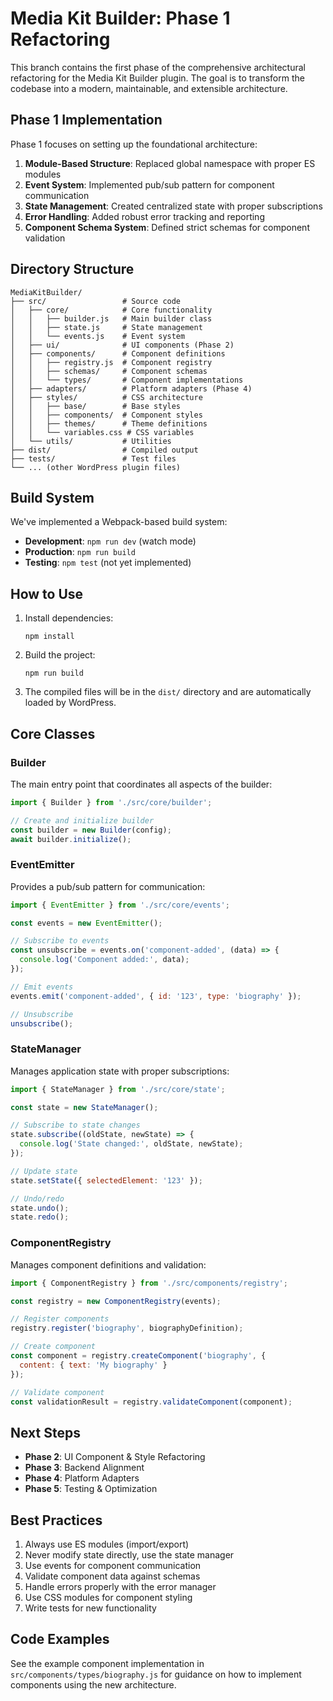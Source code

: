 # Media Kit Builder: Phase 1 Refactoring

This branch contains the first phase of the comprehensive architectural refactoring for the Media Kit Builder plugin. The goal is to transform the codebase into a modern, maintainable, and extensible architecture.

## Phase 1 Implementation

Phase 1 focuses on setting up the foundational architecture:

1. **Module-Based Structure**: Replaced global namespace with proper ES modules
2. **Event System**: Implemented pub/sub pattern for component communication
3. **State Management**: Created centralized state with proper subscriptions
4. **Error Handling**: Added robust error tracking and reporting
5. **Component Schema System**: Defined strict schemas for component validation

## Directory Structure

```
MediaKitBuilder/
├── src/                 # Source code
│   ├── core/            # Core functionality
│   │   ├── builder.js   # Main builder class
│   │   ├── state.js     # State management
│   │   └── events.js    # Event system
│   ├── ui/              # UI components (Phase 2)
│   ├── components/      # Component definitions
│   │   ├── registry.js  # Component registry
│   │   ├── schemas/     # Component schemas
│   │   └── types/       # Component implementations
│   ├── adapters/        # Platform adapters (Phase 4)
│   ├── styles/          # CSS architecture
│   │   ├── base/        # Base styles
│   │   ├── components/  # Component styles
│   │   ├── themes/      # Theme definitions
│   │   └── variables.css # CSS variables
│   └── utils/           # Utilities
├── dist/                # Compiled output
├── tests/               # Test files
└── ... (other WordPress plugin files)
```

## Build System

We've implemented a Webpack-based build system:

- **Development**: `npm run dev` (watch mode)
- **Production**: `npm run build`
- **Testing**: `npm test` (not yet implemented)

## How to Use

1. Install dependencies:
   ```
   npm install
   ```

2. Build the project:
   ```
   npm run build
   ```

3. The compiled files will be in the `dist/` directory and are automatically loaded by WordPress.

## Core Classes

### Builder

The main entry point that coordinates all aspects of the builder:

```javascript
import { Builder } from './src/core/builder';

// Create and initialize builder
const builder = new Builder(config);
await builder.initialize();
```

### EventEmitter

Provides a pub/sub pattern for communication:

```javascript
import { EventEmitter } from './src/core/events';

const events = new EventEmitter();

// Subscribe to events
const unsubscribe = events.on('component-added', (data) => {
  console.log('Component added:', data);
});

// Emit events
events.emit('component-added', { id: '123', type: 'biography' });

// Unsubscribe
unsubscribe();
```

### StateManager

Manages application state with proper subscriptions:

```javascript
import { StateManager } from './src/core/state';

const state = new StateManager();

// Subscribe to state changes
state.subscribe((oldState, newState) => {
  console.log('State changed:', oldState, newState);
});

// Update state
state.setState({ selectedElement: '123' });

// Undo/redo
state.undo();
state.redo();
```

### ComponentRegistry

Manages component definitions and validation:

```javascript
import { ComponentRegistry } from './src/components/registry';

const registry = new ComponentRegistry(events);

// Register components
registry.register('biography', biographyDefinition);

// Create component
const component = registry.createComponent('biography', { 
  content: { text: 'My biography' } 
});

// Validate component
const validationResult = registry.validateComponent(component);
```

## Next Steps

- **Phase 2**: UI Component & Style Refactoring
- **Phase 3**: Backend Alignment
- **Phase 4**: Platform Adapters
- **Phase 5**: Testing & Optimization

## Best Practices

1. Always use ES modules (import/export)
2. Never modify state directly, use the state manager
3. Use events for component communication
4. Validate component data against schemas
5. Handle errors properly with the error manager
6. Use CSS modules for component styling
7. Write tests for new functionality

## Code Examples

See the example component implementation in `src/components/types/biography.js` for guidance on how to implement components using the new architecture.
